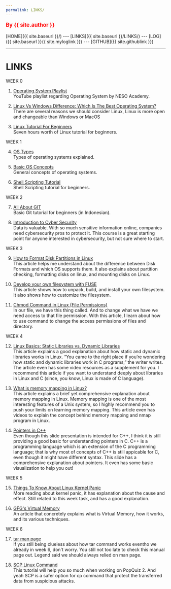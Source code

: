 ```yaml
---
permalink: LINKS/
---
```

<span style="color:red; font-weight:bold; font-size:larger;">By {{ site.author }}</span>
<br><br>
[HOME]({{ site.baseurl }}/) ---
[LINKS]({{ site.baseurl }}/LINKS/) ---
[LOG]({{ site.baseurl }}{{ site.myloglink }}) ---
[GITHUB]({{ site.githublink }})
<br>
<hr>

# LINKS

WEEK 0

1. [Operating System Playlist](https://www.youtube.com/playlist?list=PLBlnK6fEyqRiVhbXDGLXDk_OQAeuVcp2O)<br>
YouTube playlist regarding Operating System by NESO Academy.

2. [Linux Vs Windows Difference: Which Is The Best Operating System?](https://www.softwaretestinghelp.com/linux-vs-windows/)<br>
There are several reasons we should consider Linux, Linux is more open and changeable than Windows or MacOS

3. [Linux Tutorial For Beginners](https://youtu.be/wBp0Rb-ZJak)<br>
Seven hours worth of Linux tutorial for beginners.

WEEK 1

4. [OS Types](https://edu.gcfglobal.org/en/computerbasics/understanding-operating-systems/1/)<br>
Types of operating systems explained.

5. [Basic OS Concepts](https://youtu.be/9GDX-IyZ_C8)<br>
General concepts of operating systems.

6. [Shell Scripting Tutorial](https://youtu.be/GtovwKDemnI)<br>
Shell Scripting tutorial for beginners.

WEEK 2

7. [All About GIT](https://youtu.be/fQbTeNX1mvM)<br>
Basic Git tutorial for beginners (in Indonesian).

8. [Introduction to Cyber Security](https://www.codecademy.com/learn/introduction-to-cybersecurity)<br>
Data is valuable. With so much sensitive information online, companies need cybersecurity pros to protect it. This course is a great starting point for anyone interested in cybersecurity, but not sure where to start.

WEEK 3

9. [How to Format Disk Partitions in Linux](https://phoenixnap.com/kb/linux-format-disk)<br>
This article helps me understand about the difference between Disk Formats and which OS supports them. It also explains about partition checking, formatting disks on linux, and mounting disks on Linux.

10. [Develop your own filesystem with FUSE](https://developer.ibm.com/articles/l-fuse/)<br>
This article shows how to unpack, build, and install your own filesystem. It also shows how to customize the filesystem.

11. [Chmod Command in Linux (File Permissions)](https://linuxize.com/post/chmod-command-in-linux/)<br>
In our file, we have this thing called. And to change what we have we need access to that file permission. With this article, I learn about how to use command to change the access permissions of files and directory.

WEEK 4

12. [Linux Basics: Static Libraries vs. Dynamic Libraries](https://medium.com/swlh/linux-basics-static-libraries-vs-dynamic-libraries-a7bcf8157779)<br>
This article explains a good explanation about how static and dynamic libraries works in Linux. “You came to the right place if you’re wondering how static and dynamic libraries work in C programs,” the writer writes. The article even has some video resources as a supplement for you. I recommend this article if you want to understand deeply about libraries in Linux and C (since, you know, Linux is made of C language).

13. [What is memory mapping in Linux?](https://frameboxxindore.com/linux/what-is-memory-mapping-in-linux.html)<br>
This article explains a brief yet comprehensive explanation about memory mapping in Linux. Memory mapping is one of the most interesting features of a Unix system, so I highly recommend you to push your limits on learning memory mapping. This article even has videos to explain the concept behind memory mapping and nmap program in Linux.

14. [Pointers in C++](https://personal.utdallas.edu/~rkm010300/utd/cs3376/ppt/ch09.pdf)<br>
Even though this slide presentation is intended for C++, I think it is still providing a good basic for understanding pointers in C. C++ is a programming language which is an extension of the C programming language; that is why most of concepts of C++ is still appicable for C, even though it might have different syntax. This slide has a comprehensive explanation about pointers. It even has some basic visualization to help you out!

WEEK 5

15. [Things To Know About Linux Kernel Panic](https://www.linuxandubuntu.com/home/things-to-know-about-linux-kernel-panic)<br>
More reading about kernel panic, it has explanation about the cause and effect. Still related to this week task, and has a good explanation.

16. [GFG's Virtual Memory](https://www.geeksforgeeks.org/virtual-memory-in-operating-system/)<br>
An article that concretely explains what is Virtual Memory, how it works, and its various techniques.

WEEK 6

17. [tar man page](https://linux.die.net/man/1/tar)<br>
If you still being clueless about how tar command works eventho we already in week 6, don't worry. You still not too late to check this manual page out. Legend said we should always relied on man page.

18. [SCP Linux Command](https://www.freecodecamp.org/news/scp-linux-command-example-how-to-ssh-file-transfer-from-remote-to-local/)<br>
This tutorial will help you so much when working on PopQuiz 2. And yeah SCP is a safer option for cp command that protect the transferred data from suspicious attacks.
